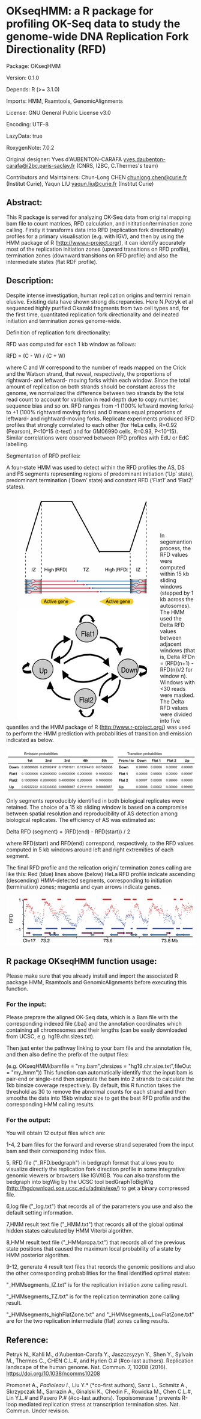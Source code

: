 # OKseqHMM: a R package for profiling OK-Seq data to study the genome-wide DNA Replication Fork Directionality (RFD)

Package: OKseqHMM

Version: 0.1.0

Depends: R (>= 3.1.0)

Imports: HMM, Rsamtools, GenomicAlignments

License: GNU General Public License v3.0

Encoding: UTF-8

LazyData: true

RoxygenNote: 7.0.2

Original designer: Yves d'AUBENTON-CARAFA <yves.daubenton-carafa@i2bc.paris-saclay.fr> (CNRS, I2BC, C.Thermes's team)

Contributors and Maintainers: Chun-Long CHEN <chunlong.chen@curie.fr> (Institut Curie), Yaqun LIU <yaqun.liu@curie.fr> (Institut Curie)

## Abstract: 

This R package is served for analyzing OK-Seq data from original mapping bam file to count matrices, RFD calculation, and inititation/termination zone calling. Firstly it transforms data into RFD (replication fork directionality) profiles for a primary visualisation (e.g. with IGV), and then by using the HMM package of R (http://www.r-project.org/), it can identify accurately most of the replication initiation zones (upward transitions on RFD profile), termination zones (downward transitions on RFD profile) and also the intermediate states (flat RDF profile).

## Description:

Despite intense investigation, human replication origins and termini remain elusive. Existing data have shown strong discrepancies. Here  N.Petryk et al sequenced highly purified Okazaki fragments from two cell types and, for the first time, quantitated replication fork directionality and delineated initiation and termination zones genome-wide.

Definition of replication fork directionality:

RFD was computed for each 1 kb window as follows:

RFD = (C - W) / (C + W)

where C and W correspond to the number of reads mapped on the Crick and the Watson strand, that reveal, respectively, the proportions of rightward- and leftward- moving forks within each window. Since the total amount of replication on both strands should be constant across the genome, we normalized the difference between two strands by the total read count to account for variation in read depth due to copy number, sequence bias and so on. RFD ranges from -1 (100% leftward moving forks) to +1 (100% rightward moving forks) and 0 means equal proportions of leftward- and rightward-moving forks. Replicate experiments produced RFD profiles that strongly correlated to each other (for HeLa cells, R=0.92 (Pearson), P<10^15 (t-test) and for GM06990 cells, R=0.93, P<10^15). Similar correlations were observed between RFD profiles with EdU or EdC labelling.

Segmentation of RFD profiles:

A four-state HMM was used to detect within the RFD profiles the AS, DS and FS segments representing regions of predominant initiation (‘Up’ state), predominant termination (‘Down’ state) and constant RFD (‘Flat1’ and ‘Flat2’ states). 


<img align="left" src="https://github.com/CL-CHEN-Lab/OK-Seq/blob/master/img/fig4.png" hspace="30" width="350" height="300"/>
<img align="left" src="https://github.com/CL-CHEN-Lab/OK-Seq/blob/master/img/fig1.png" hspace="30" width="350" height="300"/>
<br/><br/><br/><br/><br/>


In segemantion process, the RFD values were computed within 15 kb sliding windows (stepped by 1 kb across the autosomes). The HMM used the Delta RFD values between adjacent windows (that is, Delta RFDn = (RFD(n+1)  - RFD(n))/2 for window n). Windows with <30 reads were masked. The Delta RFD values were divided into five quantiles and the HMM package of R (http://www.r-project.org/) was used to perform the HMM prediction with probabilities of transition and emission indicated as below. 


!["Fig.3 emission (left table) and transition (right table) probabilities used in the HMM segmentation." ](https://github.com/CL-CHEN-Lab/OK-Seq/blob/master/img/fig2.png) 


Only segments reproducibly identified in both biological replicates were retained. The choice of a 15 kb sliding window is based on a compromise between spatial resolution and reproducibility of AS detection among biological replicates. The efficiency of AS was estimated as:

Delta RFD (segment) = (RFD(end) - RFD(start)) / 2

where RFD(start) and RFD(end) correspond, respectively, to the RFD values computed in 5 kb windows around left and right extremities of each segment.

The final RFD profile and the relication origin/ termination zones calling are like this: Red (blue) lines above (below) HeLa RFD profile indicate ascending (descending) HMM-detected segments, corresponding to initiation (termination) zones; magenta and cyan arrows indicate genes.


![    Fig.1 Red (blue) lines above (below) HeLa RFD profile indicate ascending (descending) HMM-detected segments (see Methods section); magenta and cyan arrows indicate genes. ](https://github.com/CL-CHEN-Lab/OK-Seq/blob/master/img/fig3.png) 

## R package OKseqHMM function usage: 

Please make sure that you already install and import the associated R package HMM, Rsamtools and GenomicAlignments before executing this function.

### For the input:

Please preprare the aligned OK-Seq data, which is a Bam file with the corresponding indexed file (.bai) and the annotation coordinates which containing all chromosomes and their lengths (can be easily downloaded from UCSC, e.g. hg19.chr.sizes.txt).

Then just enter the pathway linking to your bam file and the annotation file, and then also define the prefix of the output files:

(e.g. OKseqHMM(bamfile = "my.bam",chrsizes = "hg19.chr.size.txt",fileOut = "my_hmm"))
This function can automatically identify that the input bam is pair-end or single-end then seperate the bam into 2 strands to calculate the 1kb binsize coverage respectively. 
By default, this R function takes the threshold as 30 to remove the abnormal counts for each strand and then smooths the data into 15kb windoz size to get the best RFD profile and the corresponding HMM calling results.

### For the output:

You will obtain 12 output files which are:

1-4, 2 bam files for the forward and reverse strand seperated from the input bam and their corresponding index files.

5, RFD file ("_RFD.bedgraph") in bedgraph format that allows you to visualize directly the replication fork direction profile in some integrative genomic viewers or browsers like IGV/IGB. You can also transform the bedgraph into bigWig by the UCSC tool bedGraphToBigWig (http://hgdownload.soe.ucsc.edu/admin/exe/) to get a binary compressed file.

6,log file ("_log.txt") that records all of the parameters you use and also the default setting information.

7,HMM result text file ("_HMM.txt") that records all of the global optimal hidden states calculated by HMM Viterbi algorithm.

8,HMM result text file ("_HMMpropa.txt") that records all of the previous state positions that caused the maximum local probability of a state by HMM posterior algorithm.

9-12, generate 4 result text files that records the genomic positions and also the other corresponding probabilities for the final identified optimal states:

"_HMMsegments_IZ.txt" is for the replication initiation zone calling result.

"_HMMsegments_TZ.txt" is for the replication termination zone calling result.

"_HMMsegments_highFlatZone.txt" and "_HMMsegments_LowFlatZone.txt" are for the two replication intermediate (flat) zones calling results.

## Reference:

Petryk N., Kahli M., d'Aubenton-Carafa Y., Jaszczsyzyn Y., Shen Y., Sylvain M., Thermes C., CHEN C.L.#, and Hyrien O.# (#co-last authors). Replication landscape of the human genome. Nat. Commun. 7, 10208 (2016). https://doi.org/10.1038/ncomms10208

Promonet A.*, Padioleau I.*, Liu Y.* (*co-first authors), Sanz L., Schmitz A., Skrzypczak M., Sarrazin A., Ginalski K., Chedin F., Rowicka  M., Chen C.L.#, Lin Y.L.# and Pasero P.# (#co-last authors). Topoisomerase 1 prevents R-loop mediated replication stress at transcription termination sites. Nat. Commun. Under revision.
